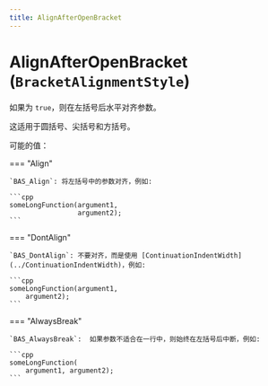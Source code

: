 ```yaml
---
title: AlignAfterOpenBracket
---
```


# AlignAfterOpenBracket (`BracketAlignmentStyle`)

如果为 `true`，则在左括号后水平对齐参数。

这适用于圆括号、尖括号和方括号。

可能的值：

=== "Align"

    `BAS_Align`: 将左括号中的参数对齐，例如:

    ```cpp
    someLongFunction(argument1,
                     argument2);
    ```

=== "DontAlign"

    `BAS_DontAlign`: 不要对齐，而是使用 [ContinuationIndentWidth](../ContinuationIndentWidth)，例如:

    ```cpp
    someLongFunction(argument1,
        argument2);
    ```

=== "AlwaysBreak"

    `BAS_AlwaysBreak`:  如果参数不适合在一行中，则始终在左括号后中断，例如:

    ```cpp
    someLongFunction(
        argument1, argument2);
    ```
